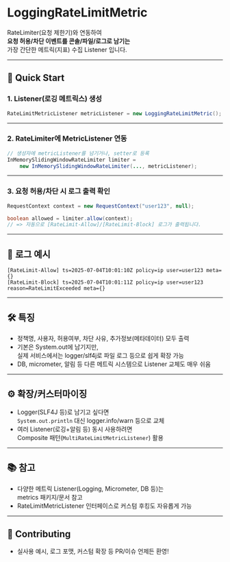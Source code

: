 # LoggingRateLimitMetric

RateLimiter(요청 제한기)와 연동하여  
**요청 허용/차단 이벤트를 콘솔/파일/로그로 남기는**  
가장 간단한 메트릭(지표) 수집 Listener 입니다.

---

## 🚀 Quick Start

### 1. Listener(로깅 메트릭스) 생성

```java
RateLimitMetricListener metricListener = new LoggingRateLimitMetric();
```

---

### 2. RateLimiter에 MetricListener 연동

```java
// 생성자에 metricListener를 넘기거나, setter로 등록
InMemorySlidingWindowRateLimiter limiter =
    new InMemorySlidingWindowRateLimiter(..., metricListener);
```

---

### 3. 요청 허용/차단 시 로그 출력 확인

```java
RequestContext context = new RequestContext("user123", null);

boolean allowed = limiter.allow(context);
// => 자동으로 [RateLimit-Allow]/[RateLimit-Block] 로그가 출력됩니다.
```

---

## 📝 로그 예시

```
[RateLimit-Allow] ts=2025-07-04T10:01:10Z policy=ip user=user123 meta={}
[RateLimit-Block] ts=2025-07-04T10:01:11Z policy=ip user=user123 reason=RateLimitExceeded meta={}
```

---

## 🛠️ 특징

- 정책명, 사용자, 허용여부, 차단 사유, 추가정보(메타데이터) 모두 출력
- 기본은 System.out에 남기지만,  
  실제 서비스에서는 logger/slf4j로 파일 로그 등으로 쉽게 확장 가능
- DB, micrometer, 알림 등 다른 메트릭 시스템으로 Listener 교체도 매우 쉬움

---

## ⚙️ 확장/커스터마이징

- Logger(SLF4J 등)로 남기고 싶다면  
  `System.out.println` 대신 logger.info/warn 등으로 교체
- 여러 Listener(로깅+알림 등) 동시 사용하려면  
  Composite 패턴(`MultiRateLimitMetricListener`) 활용

---

## 📚 참고

- 다양한 메트릭 Listener(Logging, Micrometer, DB 등)는  
  metrics 패키지/문서 참고
- RateLimitMetricListener 인터페이스로 커스텀 후킹도 자유롭게 가능

---

## 🙌 Contributing

- 실사용 예시, 로그 포맷, 커스텀 확장 등 PR/이슈 언제든 환영!